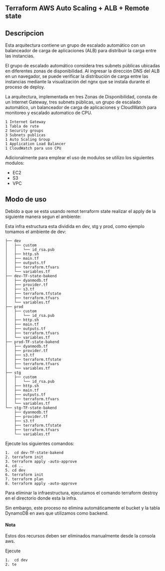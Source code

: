 ## Terraform AWS Auto Scaling + ALB + Remote state
## Descripcion

Esta arquitectura contiene un grupo de escalado automático con un balanceador de carga de aplicaciones (ALB) para distribuir la carga entre las instancias. 

El grupo de escalado automático considera tres subnets públicas ubicadas en diferentes zonas de disponibilidad. Al ingresar la dirección DNS del ALB en un navegador, se puede verificar la distribución de carga entre las instancias mediante la visualización del ngnx que se instala durante el proceso de deploy.

La arquitectura, implementada en tres Zonas de Disponibilidad, consta de un Internet Gateway, tres subnets públicas, un grupo de escalado automático, un balanceador de carga de aplicaciones y CloudWatch para monitoreo y escalado automatico de CPU.
```
1 Internet Gateway
1 Tabla de rute
2 Security groups
3 Subnets publicas
1 Auto Scaling Group
1 Application Load Balancer
1 CloudWatch para uso CPU
```
Adicionalmente para emplear el uso de modulos se utilizo los siguientes modulos:
- EC2
- S3
- VPC

## Modo de uso

Debido a que se esta usando remot terraform state realizar el apply de la siguiente manera segun el ambiente:

Esta infra estructura esta dividida en dev, stg y prod, como ejemplo tomamos el ambiente de dev:
```
├── dev
│   ├── custom
│   │   └── id_rsa.pub
│   ├── http.sh
│   ├── main.tf
│   ├── outputs.tf
│   ├── terraform.tfvars
│   └── variables.tf
├── dev-TF-state-bakend
│   ├── dyanmodb.tf
│   ├── provider.tf
│   ├── s3.tf
│   ├── terraform.tfstate
│   ├── terraform.tfvars
│   └── variables.tf
├── prod
│   ├── custom
│   │   └── id_rsa.pub
│   ├── http.sh
│   ├── main.tf
│   ├── outputs.tf
│   ├── terraform.tfvars
│   └── variables.tf
├── prod-TF-state-bakend
│   ├── dyanmodb.tf
│   ├── provider.tf
│   ├── s3.tf
│   ├── terraform.tfstate
│   ├── terraform.tfvars
│   └── variables.tf
├── stg
│   ├── custom
│   │   └── id_rsa.pub
│   ├── http.sh
│   ├── main.tf
│   ├── outputs.tf
│   ├── terraform.tfvars
│   └── variables.tf
└── stg-TF-state-bakend
    ├── dyanmodb.tf
    ├── provider.tf
    ├── s3.tf
    ├── terraform.tfstate
    ├── terraform.tfvars
    └── variables.tf
```
Ejecute los siguientes comandos:
```
1.  cd dev-TF-state-bakend
2. terraform init
3. terraform apply -auto-approve
4. cd ..
5. cd dev
6. terraform init
7. terraform plan
8. terraform apply -auto-approve
```
Para eliminar la infraestructura, ejecutamos el comando terraform destroy en el directorio donde esta la infra. 

Sin embargo, este proceso no elimina automáticamente el bucket y la tabla DynamoDB en aws que utilizamos como backend.
#### Nota
Estos dos recursos deben ser eliminados manualmente desde la consola aws.

Ejecute
```
1.  cd dev
2. te
